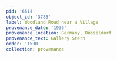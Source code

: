 ```yaml
---
pid: '6514'
object_id: '3785'
label: Woodland Road near a Village
provenance_date: '1936'
provenance_location: Germany, Düsseldorf
provenance_text: Gallery Stern
order: '1530'
collection: provenance
---
```

